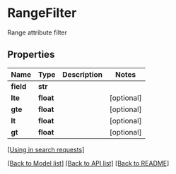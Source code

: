 # RangeFilter

Range attribute filter
## Properties
Name | Type | Description | Notes
------------ | ------------- | ------------- | -------------
**field** | **str** |  | 
**lte** | **float** |  | [optional] 
**gte** | **float** |  | [optional] 
**lt** | **float** |  | [optional] 
**gt** | **float** |  | [optional] 

[[Using in search requests]](SearchRequest.md#RangeFilter)

[[Back to Model list]](../README.md#documentation-for-models) [[Back to API list]](../README.md#documentation-for-api-endpoints) [[Back to README]](../README.md)


